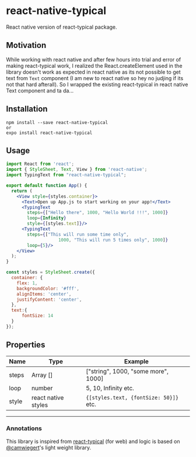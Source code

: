 # react-native-typical
React native version of react-typical package.

## Motivation
While working with react native and after few hours into trial and error of making react-typical work, I realized the React.createElement used in the library doesn't work as expected in react native as its not possible to get text from `Text` component (I am new to react native so hey no judjing if its not that hard afterall).
So I wrapped the existing react-typical in react native Text component and ta da...

## Installation
```
npm install --save react-native-typical
or
expo install react-native-typical
```

## Usage
```jsx
import React from 'react';
import { StyleSheet, Text, View } from 'react-native';
import TypingText from "react-native-typical";

export default function App() {
  return (
    <View style={styles.container}>
      <Text>Open up App.js to start working on your app!</Text>
      <TypingText
        steps={["Hello there", 1000, "Hello World !!!", 1000]}
        loop={Infinity}
        style={[styles.text]}/>
      <TypingText
        steps={["This will run some time only",
                    1000, "This will run 5 times only", 1000]}
        loop={5}/>
    </View>
  );
}

const styles = StyleSheet.create({
  container: {
    flex: 1,
    backgroundColor: '#fff',
    alignItems: 'center',
    justifyContent: 'center',
  },
  text:{
      fontSize: 14
  }
});

```

## Properties
| Name  | Type                | Example                               |
|-------| --------------------| ------------------------------------- |
| steps | Array []            | ["string", 1000, "some more", 1000]   |
| loop  | number              | 5, 10, Infinity etc.                  |
| style | react native styles | `{[styles.text, {fontSize: 50}]}` etc.|

----------

### Annotations
This library is inspired from [react-typical](https://github.com/catalinmiron/react-typical) (for web) and logic is based on [@camwiegert](https://github.com/camwiegert/typical)'s light weight library.

